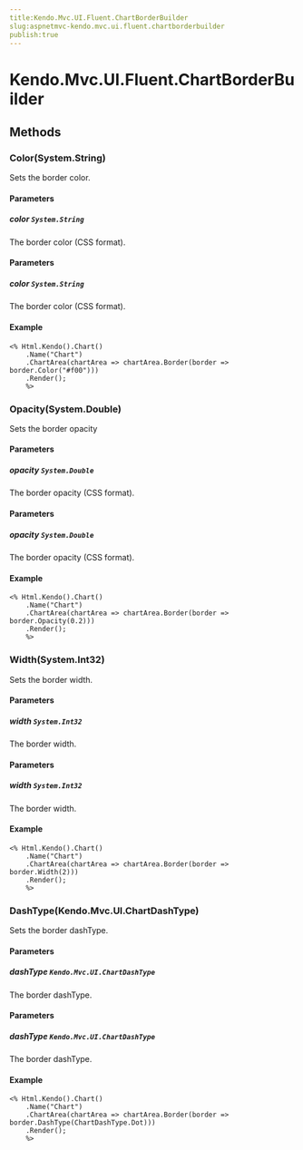```yaml
---
title:Kendo.Mvc.UI.Fluent.ChartBorderBuilder
slug:aspnetmvc-kendo.mvc.ui.fluent.chartborderbuilder
publish:true
---
```


# Kendo.Mvc.UI.Fluent.ChartBorderBuilder

## Methods

### Color(System.String)
Sets the border color.

#### Parameters

##### color `System.String`
The border color (CSS format).

#### Parameters

##### color `System.String`
The border color (CSS format).

#### Example
    <% Html.Kendo().Chart()
        .Name("Chart")
        .ChartArea(chartArea => chartArea.Border(border => border.Color("#f00")))
        .Render();
        %>

### Opacity(System.Double)
Sets the border opacity

#### Parameters

##### opacity `System.Double`
The border opacity (CSS format).

#### Parameters

##### opacity `System.Double`
The border opacity (CSS format).

#### Example
    <% Html.Kendo().Chart()
        .Name("Chart")
        .ChartArea(chartArea => chartArea.Border(border => border.Opacity(0.2)))
        .Render();
        %>

### Width(System.Int32)
Sets the border width.

#### Parameters

##### width `System.Int32`
The border width.

#### Parameters

##### width `System.Int32`
The border width.

#### Example
    <% Html.Kendo().Chart()
        .Name("Chart")
        .ChartArea(chartArea => chartArea.Border(border => border.Width(2)))
        .Render();
        %>

### DashType(Kendo.Mvc.UI.ChartDashType)
Sets the border dashType.

#### Parameters

##### dashType `Kendo.Mvc.UI.ChartDashType`
The border dashType.

#### Parameters

##### dashType `Kendo.Mvc.UI.ChartDashType`
The border dashType.

#### Example
    <% Html.Kendo().Chart()
        .Name("Chart")
        .ChartArea(chartArea => chartArea.Border(border => border.DashType(ChartDashType.Dot)))
        .Render();
        %>